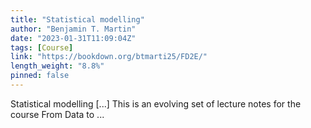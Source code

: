 ```yaml
---
title: "Statistical modelling"
author: "Benjamin T. Martin"
date: "2023-01-31T11:09:04Z"
tags: [Course]
link: "https://bookdown.org/btmarti25/FD2E/"
length_weight: "8.8%"
pinned: false
---
```


Statistical modelling [...] This is an evolving set of lecture notes for the course From Data to ...
